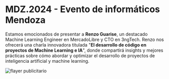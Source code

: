 # MDZ.2024 - Evento de informáticos Mendoza

Estamos emocionados de presentar a **Renzo Guarise**, un destacado Machine Learning Engineer en MercadoLibre y CTO en 3ngTech. Renzo nos ofrecerá una charla innovadora titulada "**El desarrollo de código en proyectos de Machine Learning e IA**", donde compartirá insights y mejores prácticas sobre cómo abordar y optimizar el desarrollo de proyectos de inteligencia artificial y machine learning.

![flayer publicitario](RenzoGuarise.png)